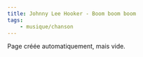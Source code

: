 ```yaml
---
title: Johnny Lee Hooker - Boom boom boom
tags:
    - musique/chanson
---
```


Page créée automatiquement, mais vide.
